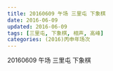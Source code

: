 ```yaml
---
title: 20160609 午场 三里屯 下象棋
date: 2016-06-09
updated: 2016-06-09
tags: [三里屯, 下象棋, 相声, 高峰] 
categories: (2016)丙申年场次 
---
```

20160609 午场 三里屯 下象棋
